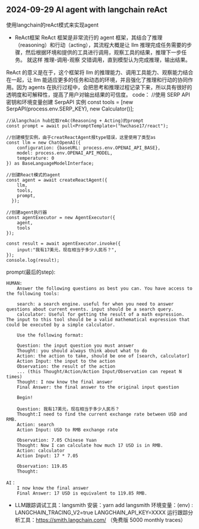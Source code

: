 ## 2024-09-29 AI agent with langchain reAct
使用langchain的reAct模式来实现agent
* ReAct框架
ReAct 框架是非常流行的 agent 框架，其结合了推理（reasoning）和行动（acting），其流程大概是让 llm 推理完成任务需要的步骤，然后根据环境和提供的工具进行调用，观察工具的结果，推理下一步任务。 就这样 推理-调用-观察 交错调用，直到模型认为完成推理，输出结果。

ReAct 的意义是在于，这个框架将 llm 的推理能力、调用工具能力、观察能力结合在一起，让 llm 能适应更多的任务和动态的环境，并且强化了推理和行动的协同作用。因为 agents 在执行过程中，会把思考和推理过程记录下来，所以具有很好的透明度和可解释性，提高了用户对输出结果的可信度。
code：
    //使用 SERP API 密钥和环境变量创建 SerpAPI 实例
    const tools = [new SerpAPI(process.env.SERP_KEY), new Calculator()];

    //从langchain hub拉取reAc(Reasoning + Acting)的prompt
    const prompt = await pull<PromptTemplate>("hwchase17/react");

    //创建模型实例，由于creatReactAgent报type错误，这里使用了类型as
    const llm = new ChatOpenAI({
        configuration: {baseURL: process.env.OPENAI_API_BASE},
        model: process.env.OPENAI_API_MODEL,
        temperature: 0
    }) as BaseLanguageModelInterface;

    //创建React模式的agent
    const agent = await createReactAgent({
        llm,
        tools,
        prompt,
      });

    //创建agent执行器
    const agentExecutor = new AgentExecutor({
        agent,
        tools
    });

    const result = await agentExecutor.invoke({
        input:"我有17美元，现在相当于多少人民币？",
    });
    console.log(result);
prompt(最后的step):

    HUMAN:
        Answer the following questions as best you can. You have access to the following tools:

        search: a search engine. useful for when you need to answer questions about current events. input should be a search query.
        calculator: Useful for getting the result of a math expression. The input to this tool should be a valid mathematical expression that could be executed by a simple calculator.

        Use the following format:

        Question: the input question you must answer
        Thought: you should always think about what to do
        Action: the action to take, should be one of [search, calculator]
        Action Input: the input to the action
        Observation: the result of the action
        ... (this Thought/Action/Action Input/Observation can repeat N times)
        Thought: I now know the final answer
        Final Answer: the final answer to the original input question

        Begin!

        Question: 我有17美元，现在相当于多少人民币？
        Thought:I need to find the current exchange rate between USD and RMB.
        Action: search
        Action Input: USD to RMB exchange rate

        Observation: 7.05 Chinese Yuan
        Thought: Now I can calculate how much 17 USD is in RMB.
        Action: calculator
        Action Input: 17 * 7.05

        Observation: 119.85
        Thought: 

    AI：
        I now know the final answer
        Final Answer: 17 USD is equivalent to 119.85 RMB.
* LLM跟踪调试工具：langsmith
    安装：yarn add langsmith
    环境变量：(env) :
      LANGCHAIN_TRACING_V2=true
      LANGCHAIN_API_KEY=XXXX
    运行跟踪分析工具：https://smith.langchain.com/ （免费版 5000 monthly traces）
